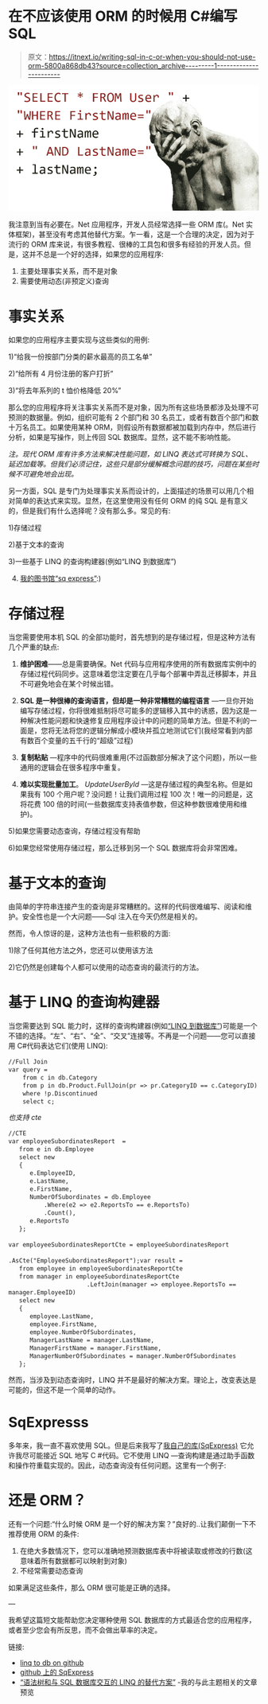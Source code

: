 # 在不应该使用 ORM 的时候用 C#编写 SQL

> 原文：<https://itnext.io/writing-sql-in-c-or-when-you-should-not-use-orm-5800a868db43?source=collection_archive---------1----------------------->

![](img/0d27a3a8c02cd43709914817d060132a.png)

我注意到当有必要在。Net 应用程序，开发人员经常选择一些 ORM 库(。Net 实体框架)，甚至没有考虑其他替代方案。乍一看，这是一个合理的决定，因为对于流行的 ORM 库来说，有很多教程、很棒的工具包和很多有经验的开发人员。但是，这并不总是一个好的选择，如果您的应用程序:

1.  主要处理事实关系，而不是对象
2.  需要使用动态(非预定义)查询

# 事实关系

如果您的应用程序主要实现与这些类似的用例:

1)“给我一份按部门分类的薪水最高的员工名单”

2)“给所有 4 月份注册的客户打折”

3)“将去年系列的 t 恤价格降低 20%”

那么您的应用程序将关注事实关系而不是对象，因为所有这些场景都涉及处理不可预测的数据量。例如，组织可能有 2 个部门和 30 名员工，或者有数百个部门和数十万名员工。如果使用某种 ORM，则假设所有数据都被加载到内存中，然后进行分析，如果是写操作，则上传回 SQL 数据库。显然，这不能不影响性能。

*注。现代 ORM 库有许多方法来解决性能问题，如 LINQ 表达式可转换为 SQL、延迟加载等。但我们必须记住，这些只是部分缓解概念问题的技巧，问题在某些时候不可避免地会出现。*

另一方面，SQL 是专门为处理事实关系而设计的，上面描述的场景可以用几个相对简单的表达式来实现。显然，在这里使用没有任何 ORM 的纯 SQL 是有意义的，但是我们有什么选择呢？没有那么多。常见的有:

1)存储过程

2)基于文本的查询

3)一些基于 LINQ 的查询构建器(例如“LINQ 到数据库”)

4) [我的图书馆“sq express”](https://github.com/0x1000000/SqExpress):)

# 存储过程

当您需要使用本机 SQL 的全部功能时，首先想到的是存储过程，但是这种方法有几个严重的缺点:

1) **维护困难**——总是需要确保。Net 代码与应用程序使用的所有数据库实例中的存储过程代码同步。这意味着您注定要在几乎每个部署中弄乱迁移脚本，并且不可避免地会在某个时候出错。

2) **SQL 是一种很棒的查询语言，但却是一种非常糟糕的编程语言** —一旦你开始编写存储过程，你将很难抵制将尽可能多的逻辑移入其中的诱惑，因为这是一种解决性能问题和快速修复应用程序设计中的问题的简单方法。但是不利的一面是，您将无法将您的逻辑分解成小模块并孤立地测试它们(我经常看到内部有数百个变量的五千行的“超级”过程)

3) **复制粘贴** —程序中的代码很难重用(不过函数部分解决了这个问题)，所以一些通用的逻辑会在很多程序中重复。

4) **难以实现批量加工**。 *UpdateUserById* —这是存储过程的典型名称。但是如果我有 100 个用户呢？没问题！让我们调用过程 100 次！唯一的问题是，这将花费 100 倍的时间(一些数据库支持表值参数，但这种参数很难使用和维护)。

5)如果您需要动态查询，存储过程没有帮助

6)如果您经常使用存储过程，那么迁移到另一个 SQL 数据库将会非常困难。

# 基于文本的查询

由简单的字符串连接产生的查询是非常糟糕的。这样的代码很难编写、阅读和维护。安全性也是一个大问题——Sql 注入在今天仍然是相关的。

然而，令人惊讶的是，这种方法也有一些积极的方面:

1)除了任何其他方法之外，您还可以使用该方法

2)它仍然是创建每个人都可以使用的动态查询的最流行的方法。

# 基于 LINQ 的查询构建器

当您需要达到 SQL 能力时，这样的查询构建器(例如[“LINQ 到数据库”](https://linq2db.github.io/))可能是一个不错的选择。“左”、“右”、“全”、“交叉”连接等。不再是一个问题——您可以直接用 C#代码表达它们(使用 LINQ):

```
//Full Join
var query =
    from c in db.Category
    from p in db.Product.FullJoin(pr => pr.CategoryID == c.CategoryID)
    where !p.Discontinued
    select c;
```

*也支持 cte*

```
//CTE
var employeeSubordinatesReport  =
   from e in db.Employee
   select new
   {
      e.EmployeeID,
      e.LastName,
      e.FirstName,
      NumberOfSubordinates = db.Employee
          .Where(e2 => e2.ReportsTo == e.ReportsTo)
          .Count(),
      e.ReportsTo
   };

var employeeSubordinatesReportCte = employeeSubordinatesReport
                                       .AsCte("EmployeeSubordinatesReport");var result =
   from employee in employeeSubordinatesReportCte
   from manager in employeeSubordinatesReportCte
                      .LeftJoin(manager => employee.ReportsTo == manager.EmployeeID)
   select new
   {
      employee.LastName,
      employee.FirstName,
      employee.NumberOfSubordinates,
      ManagerLastName = manager.LastName,
      ManagerFirstName = manager.FirstName,
      ManagerNumberOfSubordinates = manager.NumberOfSubordinates
   };
```

然而，当涉及到动态查询时，LINQ 并不是最好的解决方案。理论上，改变表达是可能的，但这不是一个简单的动作。

# SqExpresss

多年来，我一直不喜欢使用 SQL。但是后来我写了[我自己的库(SqExpress)](https://github.com/0x1000000/SqExpress) 它允许我尽可能接近 SQL 地写 C #代码。它不使用 LINQ —查询构建是通过助手函数和操作符重载实现的。因此，动态查询没有任何问题。这里有一个例子:

# **还是 ORM？**

还有一个问题:“什么时候 ORM 是一个好的解决方案？”良好的..让我们颠倒一下不推荐使用 ORM 的条件:

1.  在绝大多数情况下，您可以准确地预测数据库表中将被读取或修改的行数(这意味着所有数据都可以映射到对象)
2.  不经常需要动态查询

如果满足这些条件，那么 ORM 很可能是正确的选择。

—

我希望这篇短文能帮助您决定哪种使用 SQL 数据库的方式最适合您的应用程序，或者至少您会有所反思，而不会做出草率的决定。

链接:

*   [linq to db on github](https://github.com/linq2db/linq2db)
*   [github 上的 SqExpress](https://github.com/0x1000000/SqExpress)
*   [“语法树和与 SQL 数据库交互的 LINQ 的替代方案”](/syntax-tree-and-alternative-to-linq-in-interaction-with-sql-databases-656b78fe00dc?source=friends_link&sk=f5f0587c08166d8824b96b48fe2cf33c) -我的与此主题相关的文章预览